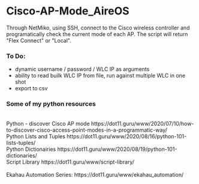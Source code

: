 # Cisco-AP-Mode_AireOS
Through NetMiko, using SSH, connect to the Cisco wireless controller and programatically check the current mode of each AP.  The script will return "Flex Connect" or "Local".

<h3>To Do:</h3>
<ul>
  <li> dynamic username / password / WLC IP as arguments</li>
  <li> ability to read builk WLC IP from file, run against multiple WLC in one shot</li>
  <li> export to csv </li>
</ul>  
<H3>Some of my python resources</H3><br>
Python - discover Cisco AP mode https://dot11.guru/www/2020/07/10/how-to-discover-cisco-access-point-modes-in-a-programmatic-way/<br>
Python Lists and Tuples https://dot11.guru/www/2020/08/16/python-101-lists-tuples/<br>
Python Dictionairies https://dot11.guru/www/2020/08/19/python-101-dictionaries/<br>
Script Library https://dot11.guru/www/script-library/<br>
<br>
Ekahau Automation Series: https://dot11.guru/www/ekahau_automation/
